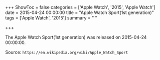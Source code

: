+++
ShowToc = false
categories = ['Apple Watch', '2015', 'Apple Watch']
date = 2015-04-24 00:00:00
title = "Apple Watch Sport(1st generation)"
tags = ['Apple Watch', '2015']
summary = " "

+++

The Apple Watch Sport(1st generation) was released on 2015-04-24 00:00:00.

Source: `https://en.wikipedia.org/wiki/Apple_Watch_Sport`


